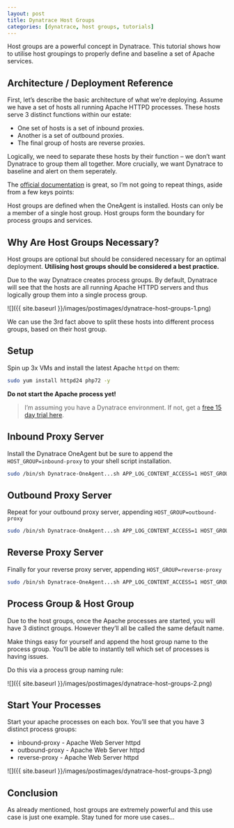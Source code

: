 ```yaml
---
layout: post
title: Dynatrace Host Groups
categories: [dynatrace, host groups, tutorials]
---
```


Host groups are a powerful concept in Dynatrace. This tutorial shows how to utilise host groupings to properly define and baseline a set of Apache services.

## Architecture / Deployment Reference
First, let’s describe the basic architecture of what we’re deploying. Assume we have a set of hosts all running Apache HTTPD processes. These hosts serve 3 distinct functions within our estate:

- One set of hosts is a set of inbound proxies.
- Another is a set of outbound proxies.
- The final group of hosts are reverse proxies.

Logically, we need to separate these hosts by their function – we don’t want Dynatrace to group them all together. More crucially, we want Dynatrace to baseline and alert on them seperately.

The [official documentation](https://www.dynatrace.com/support/help/infrastructure/hosts/how-do-i-organize-my-environment-using-host-groups/) is great, so I’m not going to repeat things, aside from a few keys points:

Host groups are defined when the OneAgent is installed.
Hosts can only be a member of a single host group.
Host groups form the boundary for process groups and services.

## Why Are Host Groups Necessary?
Host groups are optional but should be considered necessary for an optimal deployment. **Utilising host groups should be considered a best practice.**

Due to the way Dynatrace creates process groups. By default, Dynatrace will see that the hosts are all running Apache HTTPD servers and thus logically group them into a single process group.

![]({{ site.baseurl }}/images/postimages/dynatrace-host-groups-1.png)

We can use the 3rd fact above to split these hosts into different process groups, based on their host group.

## Setup
Spin up 3x VMs and install the latest Apache `httpd` on them:

```bash
sudo yum install httpd24 php72 -y
```

**Do not start the Apache process yet!**

> I’m assuming you have a Dynatrace environment. If not, get a [free 15 day trial here](https://www.dynatrace.com/trial/).

## Inbound Proxy Server
Install the Dynatrace OneAgent but be sure to append the `HOST_GROUP=inbound-proxy` to your shell script installation.

```bash
sudo /bin/sh Dynatrace-OneAgent...sh APP_LOG_CONTENT_ACCESS=1 HOST_GROUP=inbound-proxy
```

## Outbound Proxy Server
Repeat for your outbound proxy server, appending `HOST_GROUP=outbound-proxy`

```bash
sudo /bin/sh Dynatrace-OneAgent...sh APP_LOG_CONTENT_ACCESS=1 HOST_GROUP=outbound-proxy
```

## Reverse Proxy Server

Finally for your reverse proxy server, appending `HOST_GROUP=reverse-proxy`

```bash
sudo /bin/sh Dynatrace-OneAgent...sh APP_LOG_CONTENT_ACCESS=1 HOST_GROUP=reverse-proxy
```

## Process Group & Host Group
Due to the host groups, once the Apache processes are started, you will have 3 distinct groups. However they’ll all be called the same default name.

Make things easy for yourself and append the host group name to the process group. You’ll be able to instantly tell which set of processes is having issues.

Do this via a process group naming rule:

![]({{ site.baseurl }}/images/postimages/dynatrace-host-groups-2.png)

## Start Your Processes
Start your apache processes on each box. You’ll see that you have 3 distinct process groups:

- inbound-proxy - Apache Web Server httpd
- outbound-proxy - Apache Web Server httpd
- reverse-proxy - Apache Web Server httpd

![]({{ site.baseurl }}/images/postimages/dynatrace-host-groups-3.png)

## Conclusion
As already mentioned, host groups are extremely powerful and this use case is just one example. Stay tuned for more use cases...